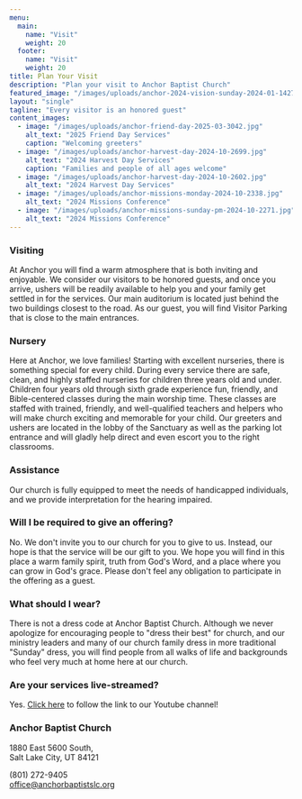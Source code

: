 ```yaml
---
menu:
  main:
    name: "Visit"
    weight: 20
  footer:
    name: "Visit"
    weight: 20
title: Plan Your Visit
description: "Plan your visit to Anchor Baptist Church"
featured_image: "/images/uploads/anchor-2024-vision-sunday-2024-01-1427.jpg"
layout: "single"
tagline: "Every visitor is an honored guest"
content_images:
  - image: "/images/uploads/anchor-friend-day-2025-03-3042.jpg"
    alt_text: "2025 Friend Day Services"
    caption: "Welcoming greeters"
  - image: "/images/uploads/anchor-harvest-day-2024-10-2699.jpg"
    alt_text: "2024 Harvest Day Services"
    caption: "Families and people of all ages welcome"
  - image: "/images/uploads/anchor-harvest-day-2024-10-2602.jpg"
    alt_text: "2024 Harvest Day Services"
  - image: "/images/uploads/anchor-missions-monday-2024-10-2338.jpg"
    alt_text: "2024 Missions Conference"
  - image: "/images/uploads/anchor-missions-sunday-pm-2024-10-2271.jpg"
    alt_text: "2024 Missions Conference"
---
```


### Visiting

At Anchor you will find a warm atmosphere that is both inviting and enjoyable. We consider our visitors to be honored guests, and once you arrive, ushers will be readily available to help you and your family get settled in for the services. Our main auditorium is located just behind the two buildings closest to the road. As our guest, you will find Visitor Parking that is close to the main entrances.

### Nursery

Here at Anchor, we love families! Starting with excellent nurseries, there is something special for every child. During every service there are safe, clean, and highly staffed nurseries for children three years old and under. Children four years old through sixth grade experience fun, friendly, and Bible-centered classes during the main worship time. These classes are staffed with trained, friendly, and well-qualified teachers and helpers who will make church exciting and memorable for your child. Our greeters and ushers are located in the lobby of the Sanctuary as well as the parking lot entrance and will gladly help direct and even escort you to the right classrooms.

### Assistance

Our church is fully equipped to meet the needs of handicapped individuals, and we provide interpretation for the hearing impaired.

### Will I be required to give an offering?

No. We don't invite you to our church for you to give to us. Instead, our hope is that the service will be our gift to you. We hope you will find in this place a warm family spirit, truth from God's Word, and a place where you can grow in God's grace. Please don't feel any obligation to participate in the offering as a guest.

### What should I wear?

There is not a dress code at Anchor Baptist Church. Although we never apologize for encouraging people to "dress their best" for church, and our ministry leaders and many of our church family dress in more traditional "Sunday" dress, you will find people from all walks of life and backgrounds who feel very much at home here at our church.

### Are your services live-streamed?

Yes. [Click here](https://www.youtube.com/@anchorbaptistchurchslc/streams) to follow the link to our Youtube channel!

### Anchor Baptist Church

1880 East 5600 South,  
Salt Lake City, UT 84121

(801) 272-9405  
office@anchorbaptistslc.org 